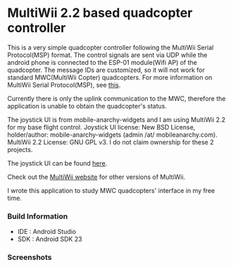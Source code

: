 MultiWii 2.2 based quadcopter controller
========================================

This is a very simple quadcopter controller following the MultiWii Serial Protocol(MSP) format. The control signals are sent via UDP while the android phone is connected to the ESP-01 module(Wifi AP) of the quadcopter. The message IDs are customized, so it will not work for standard MWC(MultiWii Copter) quadcopters. For more information on MultiWii Serial Protocol(MSP), see [this](http://www.multiwii.com/wiki/index.php?title=Multiwii_Serial_Protocol).

Currently there is only the uplink communication to the MWC, therefore the application is unable to obtain the quadcopter's status.

The joystick UI is from mobile-anarchy-widgets and I am using MultiWii 2.2 for my base flight control. Joystick UI license: New BSD License, holder/author: mobile-anarchy-widgets (admin /at/ mobileanarchy.com). MultiWii 2.2 License: GNU GPL v3. I do not claim ownership for these 2 projects.

The joystick UI can be found [here](https://code.google.com/p/mobile-anarchy-widgets/wiki/JoystickView "mobile-anarchy-widgets").

Check out the [MultiWii website](http://www.multiwii.com/software) for other versions of MultiWii.

I wrote this application to study MWC quadcopters' interface in my free time.

### Build Information
 - IDE : Android Studio
 - SDK : Android SDK 23
 
### Screenshots
